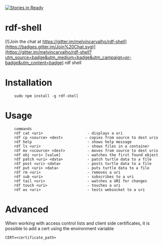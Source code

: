 [![Stories in Ready](https://badge.waffle.io/melvincarvalho/rdf-shell.png?label=ready&title=Ready)](https://waffle.io/melvincarvalho/rdf-shell)
# rdf-shell

[![Join the chat at https://gitter.im/melvincarvalho/rdf-shell](https://badges.gitter.im/Join%20Chat.svg)](https://gitter.im/melvincarvalho/rdf-shell?utm_source=badge&utm_medium=badge&utm_campaign=pr-badge&utm_content=badge)
rdf shell

# Installation

```
    sudo npm install -g rdf-shell
```

# Usage

```
    commands
    rdf cat <uri>                    - displays a uri
    rdf cp <source> <dest>          - copies from source to dest uris
    rdf help                         - shows help message
    rdf ls <uri>                     - shows files in a container
    rdf mv <scource> <dest>          - moves from source to dest uris
    rdf obj <uri> [value]            - watches the first found object
    rdf patch <uri> <data>           - patch turtle data to a file
    rdf post <uri> <data>            - posts turtle data to a file
    rdf put <uri> <data>             - puts turtle data to a file
    rdf rm <uri>                     - removes a uri
    rdf sub <uri>                    - subscribes to a uri
    rdf tail <uri>                   - watches a URI for changes
    rdf touch <uri>                  - touches a uri
    rdf ws <uri>                     - tests websocket to a uri
```

# Advanced

When working with access control lists and client side certificates, it is possible to add a cert using the environment variable

    CERT=<certificate_path>

